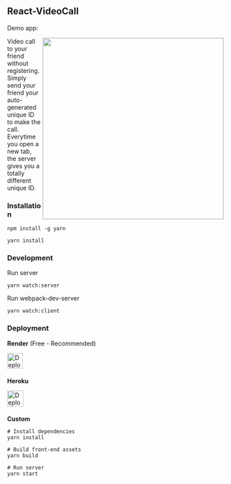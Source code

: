 ## React-VideoCall
Demo app: 

<img align="right" width="420" src="https://raw.githubusercontent.com/nguymin4/react-videocall/master/screenshots/1.png"  alt =" " style="border: solid 1px #d4d4d4" />
  
Video call to your friend without registering. 
Simply send your friend your auto-generated unique ID to make the call.  
Everytime you open a new tab, the server gives you a totally different unique ID.

### Installation

```
npm install -g yarn

yarn install
```

### Development

Run server
```
yarn watch:server
```

Run webpack-dev-server
```
yarn watch:client
```


### Deployment

**Render** (Free - Recommended)

<a href="https://render.com/deploy?repo=https://github.com/nguymin4/react-videocall/tree/production" style="display: block; margin-bottom: 20px">
  <img src="https://render.com/images/deploy-to-render-button.svg" alt="Deploy to Render" height="36px">
</a>

**Heroku**

<a href="https://render.com/deploy?repo=https://github.com/nguymin4/react-videocall/tree/production" style="display: block; margin-bottom: 20px">
  <img src="https://www.herokucdn.com/deploy/button.svg" alt="Deploy to Heroku" height="37.5px">
</a>

**Custom**
```
# Install dependencies
yarn install

# Build front-end assets
yarn build

# Run server
yarn start
```
